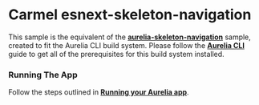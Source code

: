 # Carmel esnext-skeleton-navigation

This sample is the equivalent of the **[aurelia-skeleton-navigation](https://github.com/aurelia/skeleton-navigation/tree/master/skeleton-esnext#aurelia-skeleton-navigation)** sample, created to fit the Aurelia CLI build system. Please follow the **[Aurelia CLI](http://aurelia.io/docs/build-systems/aurelia-cli)** guide to get all of the prerequisites for this build system installed.

### Running The App

Follow the steps outlined in **[Running your Aurelia app](http://aurelia.io/docs/build-systems/aurelia-cli#running-your-aurelia-app)**.
